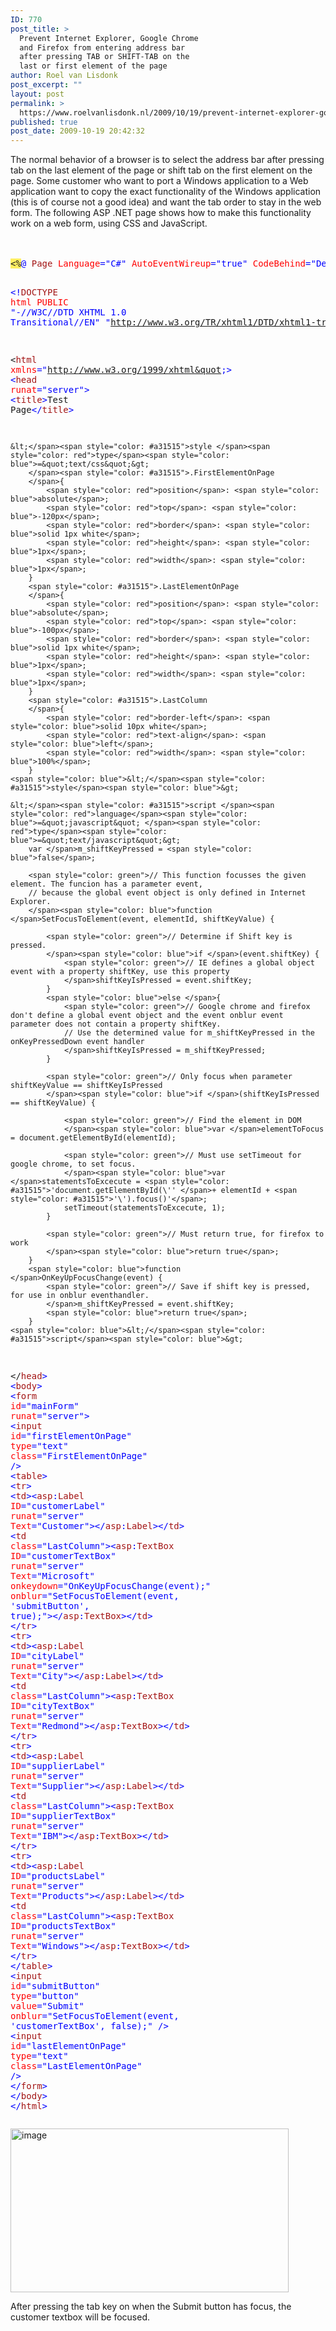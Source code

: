 ```yaml
---
ID: 770
post_title: >
  Prevent Internet Explorer, Google Chrome
  and Firefox from entering address bar
  after pressing TAB or SHIFT-TAB on the
  last or first element of the page
author: Roel van Lisdonk
post_excerpt: ""
layout: post
permalink: >
  https://www.roelvanlisdonk.nl/2009/10/19/prevent-internet-explorer-google-chrome-and-firefox-from-entering-address-bar-after-pressing-tab-or-shift-tab-on-the-last-element-of-the-page/
published: true
post_date: 2009-10-19 20:42:32
---
```

<p>The normal behavior of a browser is to select the address bar after pressing tab on the last element of the page or shift tab on the first element on the page. Some customer who want to port a Windows application to a Web application want to copy the exact functionality of the Windows application (this is of course not a good idea) and want the tab order to stay in the web form. The following ASP .NET page shows how to make this functionality work on a web form, using CSS and JavaScript.&#160; <br />    <br />&#160;</p>  <pre class="code"><span style="background: #ffee62">&lt;%</span><span style="color: blue">@ </span><span style="color: #a31515">Page </span><span style="color: red">Language</span><span style="color: blue">=&quot;C#&quot; </span><span style="color: red">AutoEventWireup</span><span style="color: blue">=&quot;true&quot; </span><span style="color: red">CodeBehind</span><span style="color: blue">=&quot;Default.aspx.cs&quot; </span><span style="color: red">Inherits</span><span style="color: blue">=&quot;Rvl.HelperTools.Website._Default&quot; </span><span style="background: #ffee62">%&gt;

</span><span style="color: blue">&lt;!</span><span style="color: #a31515">DOCTYPE </span><span style="color: red">html PUBLIC </span><span style="color: blue">&quot;-//W3C//DTD XHTML 1.0 Transitional//EN&quot; &quot;http://www.w3.org/TR/xhtml1/DTD/xhtml1-transitional.dtd&quot;&gt;

&lt;</span><span style="color: #a31515">html </span><span style="color: red">xmlns</span><span style="color: blue">=&quot;http://www.w3.org/1999/xhtml&quot;&gt;
&lt;</span><span style="color: #a31515">head </span><span style="color: red">runat</span><span style="color: blue">=&quot;server&quot;&gt;
    &lt;</span><span style="color: #a31515">title</span><span style="color: blue">&gt;</span>Test Page<span style="color: blue">&lt;/</span><span style="color: #a31515">title</span><span style="color: blue">&gt;

    &lt;</span><span style="color: #a31515">style </span><span style="color: red">type</span><span style="color: blue">=&quot;text/css&quot;&gt;
        </span><span style="color: #a31515">.FirstElementOnPage
        </span>{
            <span style="color: red">position</span>: <span style="color: blue">absolute</span>;
            <span style="color: red">top</span>: <span style="color: blue">-120px</span>;
            <span style="color: red">border</span>: <span style="color: blue">solid 1px white</span>;
            <span style="color: red">height</span>: <span style="color: blue">1px</span>;
            <span style="color: red">width</span>: <span style="color: blue">1px</span>;
        }
        <span style="color: #a31515">.LastElementOnPage
        </span>{
            <span style="color: red">position</span>: <span style="color: blue">absolute</span>;
            <span style="color: red">top</span>: <span style="color: blue">-100px</span>;
            <span style="color: red">border</span>: <span style="color: blue">solid 1px white</span>;
            <span style="color: red">height</span>: <span style="color: blue">1px</span>;
            <span style="color: red">width</span>: <span style="color: blue">1px</span>;
        }
        <span style="color: #a31515">.LastColumn
        </span>{
            <span style="color: red">border-left</span>: <span style="color: blue">solid 10px white</span>;
            <span style="color: red">text-align</span>: <span style="color: blue">left</span>;
            <span style="color: red">width</span>: <span style="color: blue">100%</span>;
        }
    <span style="color: blue">&lt;/</span><span style="color: #a31515">style</span><span style="color: blue">&gt;

    &lt;</span><span style="color: #a31515">script </span><span style="color: red">language</span><span style="color: blue">=&quot;javascript&quot; </span><span style="color: red">type</span><span style="color: blue">=&quot;text/javascript&quot;&gt;
        var </span>m_shiftKeyPressed = <span style="color: blue">false</span>;

        <span style="color: green">// This function focusses the given element. The funcion has a parameter event,
        // because the global event object is only defined in Internet Explorer.
        </span><span style="color: blue">function </span>SetFocusToElement(event, elementId, shiftKeyValue) {

            <span style="color: green">// Determine if Shift key is pressed.
            </span><span style="color: blue">if </span>(event.shiftKey) {
                <span style="color: green">// IE defines a global object event with a property shiftKey, use this property
                </span>shiftKeyIsPressed = event.shiftKey;
            }
            <span style="color: blue">else </span>{
                <span style="color: green">// Google chrome and firefox don't define a global event object and the event onblur event parameter does not contain a property shiftKey.
                // Use the determined value for m_shiftKeyPressed in the onKeyPressedDown event handler
                </span>shiftKeyIsPressed = m_shiftKeyPressed;
            }

            <span style="color: green">// Only focus when parameter shiftKeyValue == shiftKeyIsPressed
            </span><span style="color: blue">if </span>(shiftKeyIsPressed == shiftKeyValue) {

                <span style="color: green">// Find the element in DOM
                </span><span style="color: blue">var </span>elementToFocus = document.getElementById(elementId);

                <span style="color: green">// Must use setTimeout for google chrome, to set focus.
                </span><span style="color: blue">var </span>statementsToExcecute = <span style="color: #a31515">'document.getElementById(\'' </span>+ elementId + <span style="color: #a31515">'\').focus()'</span>;
                setTimeout(statementsToExcecute, 1);
            }

            <span style="color: green">// Must return true, for firefox to work
            </span><span style="color: blue">return true</span>;
        }
        <span style="color: blue">function </span>OnKeyUpFocusChange(event) {
            <span style="color: green">// Save if shift key is pressed, for use in onblur eventhandler.
            </span>m_shiftKeyPressed = event.shiftKey;
            <span style="color: blue">return true</span>;
        }
    <span style="color: blue">&lt;/</span><span style="color: #a31515">script</span><span style="color: blue">&gt;

&lt;/</span><span style="color: #a31515">head</span><span style="color: blue">&gt;
&lt;</span><span style="color: #a31515">body</span><span style="color: blue">&gt;
    &lt;</span><span style="color: #a31515">form </span><span style="color: red">id</span><span style="color: blue">=&quot;mainForm&quot; </span><span style="color: red">runat</span><span style="color: blue">=&quot;server&quot;&gt;
        &lt;</span><span style="color: #a31515">input </span><span style="color: red">id</span><span style="color: blue">=&quot;firstElementOnPage&quot; </span><span style="color: red">type</span><span style="color: blue">=&quot;text&quot; </span><span style="color: red">class</span><span style="color: blue">=&quot;FirstElementOnPage&quot; /&gt;
        &lt;</span><span style="color: #a31515">table</span><span style="color: blue">&gt;
            &lt;</span><span style="color: #a31515">tr</span><span style="color: blue">&gt;
                &lt;</span><span style="color: #a31515">td</span><span style="color: blue">&gt;&lt;</span><span style="color: #a31515">asp</span><span style="color: blue">:</span><span style="color: #a31515">Label </span><span style="color: red">ID</span><span style="color: blue">=&quot;customerLabel&quot; </span><span style="color: red">runat</span><span style="color: blue">=&quot;server&quot; </span><span style="color: red">Text</span><span style="color: blue">=&quot;Customer&quot;&gt;&lt;/</span><span style="color: #a31515">asp</span><span style="color: blue">:</span><span style="color: #a31515">Label</span><span style="color: blue">&gt;&lt;/</span><span style="color: #a31515">td</span><span style="color: blue">&gt;
                &lt;</span><span style="color: #a31515">td </span><span style="color: red">class</span><span style="color: blue">=&quot;LastColumn&quot;&gt;&lt;</span><span style="color: #a31515">asp</span><span style="color: blue">:</span><span style="color: #a31515">TextBox </span><span style="color: red">ID</span><span style="color: blue">=&quot;customerTextBox&quot; </span><span style="color: red">runat</span><span style="color: blue">=&quot;server&quot; </span><span style="color: red">Text</span><span style="color: blue">=&quot;Microsoft&quot; </span><span style="color: red">onkeydown</span><span style="color: blue">=&quot;OnKeyUpFocusChange(event);&quot;
                </span><span style="color: red">onblur</span><span style="color: blue">=&quot;SetFocusToElement(event, 'submitButton', true);&quot;&gt;&lt;/</span><span style="color: #a31515">asp</span><span style="color: blue">:</span><span style="color: #a31515">TextBox</span><span style="color: blue">&gt;&lt;/</span><span style="color: #a31515">td</span><span style="color: blue">&gt;
            &lt;/</span><span style="color: #a31515">tr</span><span style="color: blue">&gt;
            &lt;</span><span style="color: #a31515">tr</span><span style="color: blue">&gt;
                &lt;</span><span style="color: #a31515">td</span><span style="color: blue">&gt;&lt;</span><span style="color: #a31515">asp</span><span style="color: blue">:</span><span style="color: #a31515">Label </span><span style="color: red">ID</span><span style="color: blue">=&quot;cityLabel&quot; </span><span style="color: red">runat</span><span style="color: blue">=&quot;server&quot; </span><span style="color: red">Text</span><span style="color: blue">=&quot;City&quot;&gt;&lt;/</span><span style="color: #a31515">asp</span><span style="color: blue">:</span><span style="color: #a31515">Label</span><span style="color: blue">&gt;&lt;/</span><span style="color: #a31515">td</span><span style="color: blue">&gt;
                &lt;</span><span style="color: #a31515">td </span><span style="color: red">class</span><span style="color: blue">=&quot;LastColumn&quot;&gt;&lt;</span><span style="color: #a31515">asp</span><span style="color: blue">:</span><span style="color: #a31515">TextBox </span><span style="color: red">ID</span><span style="color: blue">=&quot;cityTextBox&quot; </span><span style="color: red">runat</span><span style="color: blue">=&quot;server&quot; </span><span style="color: red">Text</span><span style="color: blue">=&quot;Redmond&quot;&gt;&lt;/</span><span style="color: #a31515">asp</span><span style="color: blue">:</span><span style="color: #a31515">TextBox</span><span style="color: blue">&gt;&lt;/</span><span style="color: #a31515">td</span><span style="color: blue">&gt;
            &lt;/</span><span style="color: #a31515">tr</span><span style="color: blue">&gt;
            &lt;</span><span style="color: #a31515">tr</span><span style="color: blue">&gt;
                &lt;</span><span style="color: #a31515">td</span><span style="color: blue">&gt;&lt;</span><span style="color: #a31515">asp</span><span style="color: blue">:</span><span style="color: #a31515">Label </span><span style="color: red">ID</span><span style="color: blue">=&quot;supplierLabel&quot; </span><span style="color: red">runat</span><span style="color: blue">=&quot;server&quot; </span><span style="color: red">Text</span><span style="color: blue">=&quot;Supplier&quot;&gt;&lt;/</span><span style="color: #a31515">asp</span><span style="color: blue">:</span><span style="color: #a31515">Label</span><span style="color: blue">&gt;&lt;/</span><span style="color: #a31515">td</span><span style="color: blue">&gt;
                &lt;</span><span style="color: #a31515">td </span><span style="color: red">class</span><span style="color: blue">=&quot;LastColumn&quot;&gt;&lt;</span><span style="color: #a31515">asp</span><span style="color: blue">:</span><span style="color: #a31515">TextBox </span><span style="color: red">ID</span><span style="color: blue">=&quot;supplierTextBox&quot; </span><span style="color: red">runat</span><span style="color: blue">=&quot;server&quot; </span><span style="color: red">Text</span><span style="color: blue">=&quot;IBM&quot;&gt;&lt;/</span><span style="color: #a31515">asp</span><span style="color: blue">:</span><span style="color: #a31515">TextBox</span><span style="color: blue">&gt;&lt;/</span><span style="color: #a31515">td</span><span style="color: blue">&gt;
            &lt;/</span><span style="color: #a31515">tr</span><span style="color: blue">&gt;
            &lt;</span><span style="color: #a31515">tr</span><span style="color: blue">&gt;
                &lt;</span><span style="color: #a31515">td</span><span style="color: blue">&gt;&lt;</span><span style="color: #a31515">asp</span><span style="color: blue">:</span><span style="color: #a31515">Label </span><span style="color: red">ID</span><span style="color: blue">=&quot;productsLabel&quot; </span><span style="color: red">runat</span><span style="color: blue">=&quot;server&quot; </span><span style="color: red">Text</span><span style="color: blue">=&quot;Products&quot;&gt;&lt;/</span><span style="color: #a31515">asp</span><span style="color: blue">:</span><span style="color: #a31515">Label</span><span style="color: blue">&gt;&lt;/</span><span style="color: #a31515">td</span><span style="color: blue">&gt;
                &lt;</span><span style="color: #a31515">td </span><span style="color: red">class</span><span style="color: blue">=&quot;LastColumn&quot;&gt;&lt;</span><span style="color: #a31515">asp</span><span style="color: blue">:</span><span style="color: #a31515">TextBox </span><span style="color: red">ID</span><span style="color: blue">=&quot;productsTextBox&quot; </span><span style="color: red">runat</span><span style="color: blue">=&quot;server&quot; </span><span style="color: red">Text</span><span style="color: blue">=&quot;Windows&quot;&gt;&lt;/</span><span style="color: #a31515">asp</span><span style="color: blue">:</span><span style="color: #a31515">TextBox</span><span style="color: blue">&gt;&lt;/</span><span style="color: #a31515">td</span><span style="color: blue">&gt;
            &lt;/</span><span style="color: #a31515">tr</span><span style="color: blue">&gt;
        &lt;/</span><span style="color: #a31515">table</span><span style="color: blue">&gt;
        &lt;</span><span style="color: #a31515">input </span><span style="color: red">id</span><span style="color: blue">=&quot;submitButton&quot; </span><span style="color: red">type</span><span style="color: blue">=&quot;button&quot; </span><span style="color: red">value</span><span style="color: blue">=&quot;Submit&quot; </span><span style="color: red">onblur</span><span style="color: blue">=&quot;SetFocusToElement(event, 'customerTextBox', false);&quot; /&gt;
        &lt;</span><span style="color: #a31515">input </span><span style="color: red">id</span><span style="color: blue">=&quot;lastElementOnPage&quot; </span><span style="color: red">type</span><span style="color: blue">=&quot;text&quot; </span><span style="color: red">class</span><span style="color: blue">=&quot;LastElementOnPage&quot;  /&gt;
    &lt;/</span><span style="color: #a31515">form</span><span style="color: blue">&gt;
&lt;/</span><span style="color: #a31515">body</span><span style="color: blue">&gt;
&lt;/</span><span style="color: #a31515">html</span><span style="color: blue">&gt;</span></pre>
<a href="http://11011.net/software/vspaste"></a><a href="http://11011.net/software/vspaste"></a>

<p><a href="http://www.roelvanlisdonk.nl/wp-content/uploads/2009/10/image7.png"><img style="border-bottom: 0px; border-left: 0px; display: inline; border-top: 0px; border-right: 0px" title="image" border="0" alt="image" src="http://www.roelvanlisdonk.nl/wp-content/uploads/2009/10/image_thumb7.png" width="445" height="262" /></a> </p>

<p>After pressing the tab key on when the Submit button has focus, the customer textbox will be focused.</p>